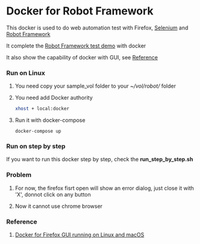 # Docker for Robot Framework

This docker is used to do web automation test with Firefox, [Selenium](http://www.seleniumhq.org/) and [Robot Framework](http://robotframework.org/)

It complete the [Robot Framework test demo](https://bitbucket.org/robotframework/webdemo) with docker

It also show the capability of docker with GUI, see [Reference](https://github.com/playniuniu/docker-robot-framework#Reference) 

### Run on Linux

1. You need copy your sample_vol folder to your *~/vol/robot/* folder

2. You need add Docker authority

    ```bash
    xhost + local:docker
    ```

3. Run it with docker-compose

    ```
    docker-compose up
    ``` 

### Run on step by step

If you want to run this docker step by step, check the **run_step_by_step.sh**

### Problem

1. For now, the firefox fisrt open will show an error dialog, just close it with 'X', donnot click on any button

2. Now it cannot use chrome browser

### Reference

1. [Docker for Firefox GUI running on Linux and macOS](https://github.com/playniuniu/docker-gui-firefox)

